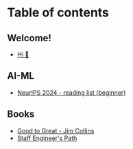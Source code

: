 # Table of contents

## Welcome!

* [Hi 👋](README.md)

## AI-ML

* [NeurIPS 2024 - reading list (beginner)](<README (1).md>)

## Books

* [Good to Great - Jim Collins](books/good-to-great-jim-collins.md)
* [Staff Engineer's Path](books/staff-engineers-path.md)
